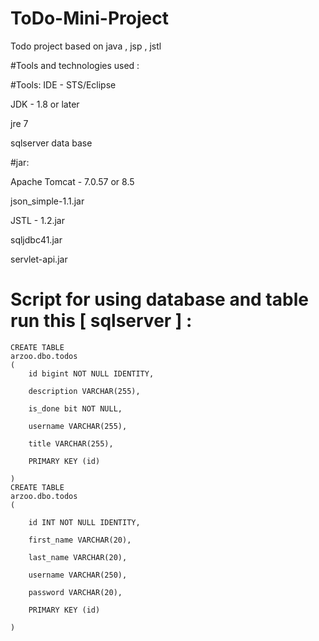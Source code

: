 # ToDo-Mini-Project
Todo project based on java , jsp , jstl
 
#Tools and technologies used  :

#Tools:
IDE - STS/Eclipse

JDK - 1.8 or later

jre 7

sqlserver data base

#jar:

Apache Tomcat - 7.0.57 or 8.5

json_simple-1.1.jar

JSTL - 1.2.jar

sqljdbc41.jar

servlet-api.jar


# Script for using database and table run this [ sqlserver ] :


    
    CREATE TABLE
    arzoo.dbo.todos
    (
        id bigint NOT NULL IDENTITY,
        
        description VARCHAR(255),
        
        is_done bit NOT NULL,
        
        username VARCHAR(255),
        
        title VARCHAR(255),
        
        PRIMARY KEY (id)
        
    )
    CREATE TABLE
    arzoo.dbo.todos    
    (
    
        id INT NOT NULL IDENTITY,
        
        first_name VARCHAR(20),
        
        last_name VARCHAR(20),
        
        username VARCHAR(250),
        
        password VARCHAR(20),
        
        PRIMARY KEY (id)
        
    )
